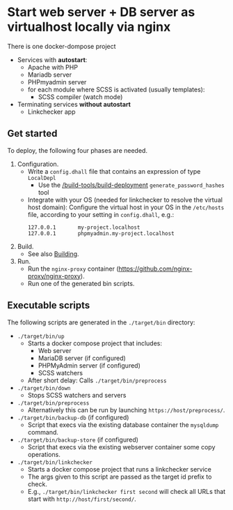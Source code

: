 # Start web server + DB server as virtualhost locally via nginx
There is one docker-dompose project
- Services with **autostart**:
    - Apache with PHP
    - Mariadb server
    - PHPmyadmin server
    - for each module where SCSS is activated (usually templates):
        - SCSS compiler (watch mode)
- Terminating services **without autostart**
    - Linkchecker app


## Get started
To deploy, the following four phases are needed.
1. Configuration.
    - Write a `config.dhall` file that contains an expression of type `LocalDepl`
        - Use the [/build-tools/build-deployment](../build-tools/generate-password-hash) `generate_password_hashes` tool
    - Integrate with your OS (needed for linkchecker to resolve the virtual host domain): Configure the virtual host in your OS in the `/etc/hosts` file, according to your setting in `config.dhall`, e.g.:
        ```
        127.0.0.1       my-project.localhost
        127.0.0.1       phpmyadmin.my-project.localhost
        ```
2. Build.
    - See also [Building](./build.md).
3. Run.
    - Run the `nginx-proxy` container (https://github.com/nginx-proxy/nginx-proxy).
    - Run one of the generated bin scripts.


## Executable scripts
The following scripts are generated in the `./target/bin` directory:
- `./target/bin/up`
    - Starts a docker compose project that includes:
        - Web server
        - MariaDB server (if configured)
        - PHPMyAdmin server (if configured)
        - SCSS watchers
    - After short delay: Calls `./target/bin/preprocess`
- `./target/bin/down`
    - Stops SCSS watchers and servers
- `./target/bin/preprocess`
    - Alternatively this can be run by launching `https://host/preprocess/`.
- `./target/bin/backup-db` (if configured)
    - Script that execs via the existing database container the `mysqldump` command.
- `./target/bin/backup-store` (if configured)
    - Script that execs via the existing webserver container some copy operations.
- `./target/bin/linkchecker`
    - Starts a docker compose project that runs a linkchecker service
    - The args given to this script are passed as the target id prefix to check.
    - E.g., `./target/bin/linkchecker first second` will check all URLs that start with `http://host/first/second/`.
    